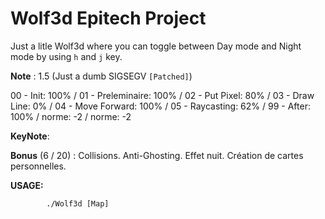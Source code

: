 # Wolf3d Epitech Project

Just a litle Wolf3d where you can toggle between Day mode and Night mode by using `h` and `j` key.

__Note__ : 1.5 (Just a dumb SIGSEGV `[Patched]`)

00 - Init: 100% / 01 - Preleminaire: 100% / 02 - Put Pixel: 80% / 03 - Draw Line: 0% / 04 - Move Forward: 100% / 05 - Raycasting: 62% / 99 - After: 100% / norme: -2 / norme: -2

__KeyNote__:

__Bonus__ (6 / 20) :
Collisions.
Anti-Ghosting.
Effet nuit.
Création de cartes personnelles.

__USAGE:__
```shell
        ./Wolf3d [Map]
```
